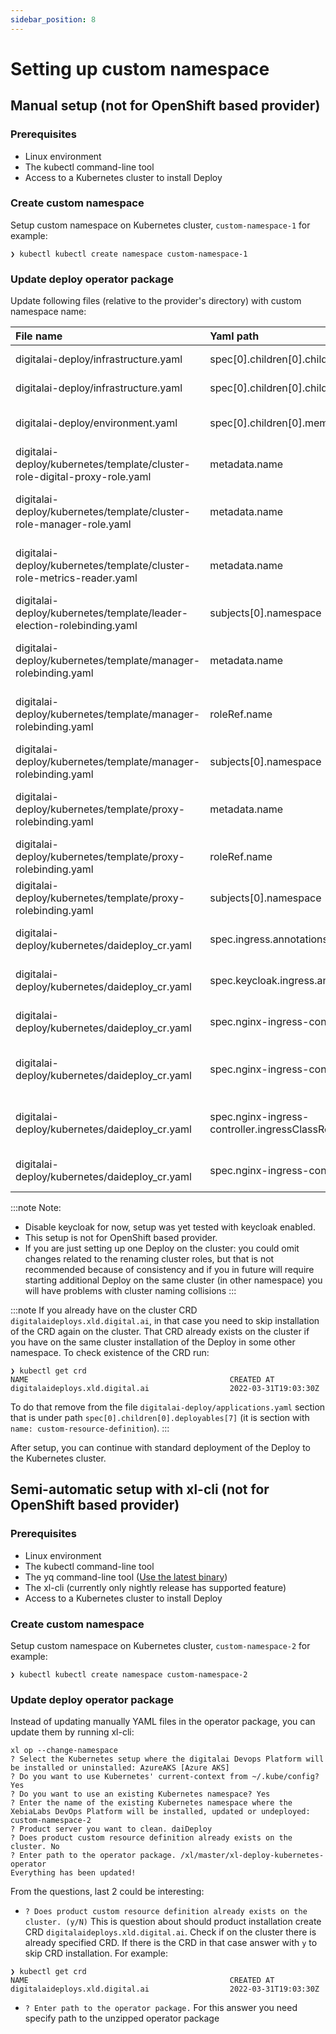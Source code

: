 ```yaml
---
sidebar_position: 8
---
```


# Setting up custom namespace

## Manual setup (not for OpenShift based provider)

### Prerequisites

- Linux environment
- The kubectl command-line tool
- Access to a Kubernetes cluster to install Deploy

### Create custom namespace

Setup custom namespace on Kubernetes cluster, `custom-namespace-1` for example:
```shell
❯ kubectl kubectl create namespace custom-namespace-1
```

### Update deploy operator package

Update following files (relative to the provider's directory) with custom namespace name:

| File name                                                                 | Yaml path                                                          | Value to set                                        |
|:--------------------------------------------------------------------------|:-------------------------------------------------------------------|:----------------------------------------------------|
| digitalai-deploy/infrastructure.yaml                                      | spec[0].children[0].children[0].name                               | custom-namespace-1                                  |
| digitalai-deploy/infrastructure.yaml                                      | spec[0].children[0].children[0].namespaceName                      | custom-namespace-1                                  |
| digitalai-deploy/environment.yaml                                         | spec[0].children[0].members[0]                                     | ~Infrastructure/k8s-infra/xld/custom-namespace-1    |
| digitalai-deploy/kubernetes/template/cluster-role-digital-proxy-role.yaml | metadata.name                                                      | custom-namespace-1-xld-operator-proxy-role          |
| digitalai-deploy/kubernetes/template/cluster-role-manager-role.yaml       | metadata.name                                                      | custom-namespace-1-xld-operator-manager-role        |
| digitalai-deploy/kubernetes/template/cluster-role-metrics-reader.yaml     | metadata.name                                                      | custom-namespace-1-xld-operator-metrics-reader      |
| digitalai-deploy/kubernetes/template/leader-election-rolebinding.yaml     | subjects[0].namespace                                              | custom-namespace-1                                  |
| digitalai-deploy/kubernetes/template/manager-rolebinding.yaml             | metadata.name                                                      | custom-namespace-1-xld-operator-manager-rolebinding |
| digitalai-deploy/kubernetes/template/manager-rolebinding.yaml             | roleRef.name                                                       | custom-namespace-1-xld-operator-manager-role        |
| digitalai-deploy/kubernetes/template/manager-rolebinding.yaml             | subjects[0].namespace                                              | custom-namespace-1                                  |
| digitalai-deploy/kubernetes/template/proxy-rolebinding.yaml               | metadata.name                                                      | custom-namespace-1-xld-operator-proxy-rolebinding   |
| digitalai-deploy/kubernetes/template/proxy-rolebinding.yaml               | roleRef.name                                                       | custom-namespace-1-xld-operator-proxy-role          |
| digitalai-deploy/kubernetes/template/proxy-rolebinding.yaml               | subjects[0].namespace                                              | custom-namespace-1                                  |
| digitalai-deploy/kubernetes/daideploy_cr.yaml                             | spec.ingress.annotations.kubernetes.io/ingress.class               | nginx-custom-namespace-1-dai-xld                    |
| digitalai-deploy/kubernetes/daideploy_cr.yaml                             | spec.keycloak.ingress.annotations.kubernetes.io/ingress.class      | nginx-custom-namespace-1-dai-xld                    |
| digitalai-deploy/kubernetes/daideploy_cr.yaml                             | spec.nginx-ingress-controller.extraArgs.ingress-class              | nginx-custom-namespace-1-dai-xld                    |
| digitalai-deploy/kubernetes/daideploy_cr.yaml                             | spec.nginx-ingress-controller.fullnameOverride                     | custom-namespace-1-dai-xld-nginx-ingress-controller |
| digitalai-deploy/kubernetes/daideploy_cr.yaml                             | spec.nginx-ingress-controller.ingressClassResource.controllerClass | k8s.io/ingress-nginx-custom-namespace-1-dai-xld     |
| digitalai-deploy/kubernetes/daideploy_cr.yaml                             | spec.nginx-ingress-controller.ingressClassResource.name            | nginx-custom-namespace-1-dai-xld                    |

:::note
Note:
- Disable keycloak for now, setup was yet tested with keycloak enabled.
- This setup is not for OpenShift based provider.
- If you are just setting up one Deploy on the cluster: you could omit changes related to the renaming cluster roles, but that is not recommended because 
of consistency and if you in future will require starting additional Deploy on the same cluster (in other namespace) you will have problems with cluster naming collisions
:::

:::note
If you already have on the cluster CRD `digitalaideploys.xld.digital.ai`, in that case you need to skip installation of the CRD again on the cluster.
That CRD already exists on the cluster if you have on the same cluster installation of the Deploy in some other namespace.
To check existence of the CRD run:
```shell
❯ kubectl get crd
NAME                                             CREATED AT
digitalaideploys.xld.digital.ai                  2022-03-31T19:03:30Z
```
To do that remove from the file `digitalai-deploy/applications.yaml` section that is under path `spec[0].children[0].deployables[7]` 
(it is section with `name: custom-resource-definition`).
:::

After setup, you can continue with standard deployment of the Deploy to the Kubernetes cluster.


## Semi-automatic setup with xl-cli (not for OpenShift based provider)

### Prerequisites

- Linux environment
- The kubectl command-line tool
- The yq command-line tool ([Use the latest binary](https://github.com/mikefarah/yq/releases))
- The xl-cli (currently only nightly release has supported feature)
- Access to a Kubernetes cluster to install Deploy

### Create custom namespace

Setup custom namespace on Kubernetes cluster, `custom-namespace-2` for example:
```shell
❯ kubectl kubectl create namespace custom-namespace-2
```

### Update deploy operator package

Instead of updating manually YAML files in the operator package, you can update them by running xl-cli: 
```shell
xl op --change-namespace
? Select the Kubernetes setup where the digitalai Devops Platform will be installed or uninstalled: AzureAKS [Azure AKS]
? Do you want to use Kubernetes' current-context from ~/.kube/config? Yes
? Do you want to use an existing Kubernetes namespace? Yes
? Enter the name of the existing Kubernetes namespace where the XebiaLabs DevOps Platform will be installed, updated or undeployed: custom-namespace-2
? Product server you want to clean. daiDeploy
? Does product custom resource definition already exists on the cluster. No
? Enter path to the operator package. /xl/master/xl-deploy-kubernetes-operator
Everything has been updated!
```

From the questions, last 2 could be interesting:

- `? Does product custom resource definition already exists on the cluster. (y/N)`
This is question about should product installation create CRD `digitalaideploys.xld.digital.ai`. 
Check if on the cluster there is already specified CRD. If there is the CRD in that case answer with `y` to skip CRD installation. For example:
```shell
❯ kubectl get crd
NAME                                             CREATED AT
digitalaideploys.xld.digital.ai                  2022-03-31T19:03:30Z
```

- `? Enter path to the operator package.`
For this answer you need specify path to the unzipped operator package
